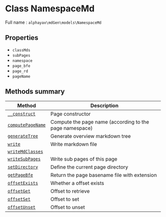 # **Class** NamespaceMd

Full name : `alphayax\mdGen\models\NamespaceMd`

## Properties

- `classMds`
- `subPages`
- `namespace`
- `page_bfe`
- `page_rd`
- `pageName`

## Methods summary

| Method | Description |
|---|---|
| [`__construct`](__construct.md) | Page constructor |
| [`computePageName`](computePageName.md) | Compute the page name (according to the page namespace) |
| [`generateTree`](generateTree.md) | Generate overview markdown tree |
| [`write`](write.md) | Write markdown file |
| [`writeMdClasses`](writeMdClasses.md) |  |
| [`writeSubPages`](writeSubPages.md) | Write sub pages of this page |
| [`setDirectory`](setDirectory.md) | Define the current page directory |
| [`getPageBfe`](getPageBfe.md) | Return the page basename file with extension |
| [`offsetExists`](offsetExists.md) | Whether a offset exists |
| [`offsetGet`](offsetGet.md) | Offset to retrieve |
| [`offsetSet`](offsetSet.md) | Offset to set |
| [`offsetUnset`](offsetUnset.md) | Offset to unset |
